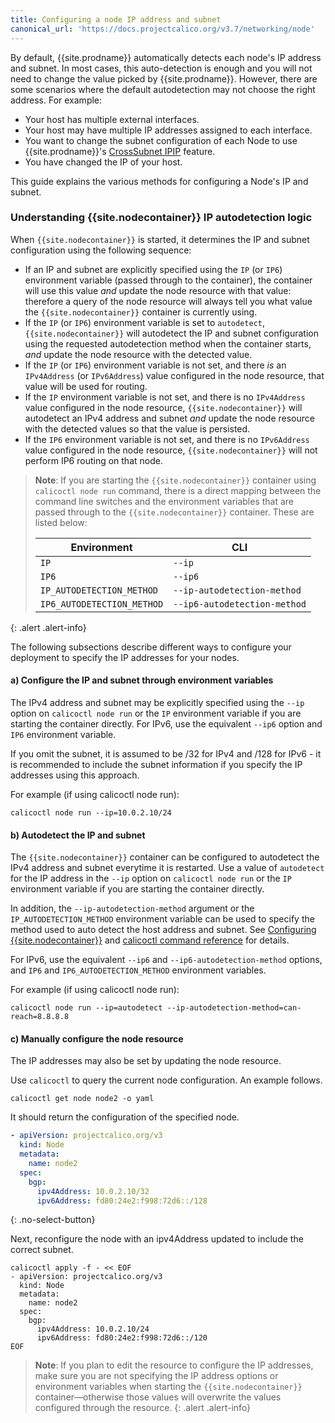 ```yaml
---
title: Configuring a node IP address and subnet
canonical_url: 'https://docs.projectcalico.org/v3.7/networking/node'
---
```


By default, {{site.prodname}} automatically detects each node's IP address and subnet.  In most cases,
this auto-detection is enough and you will not need to change the value picked by {{site.prodname}}.
However, there are some scenarios where the default autodetection may not choose the right
address.  For example:

-  Your host has multiple external interfaces.
-  Your host may have multiple IP addresses assigned to each interface.
-  You want to change the subnet configuration of each Node to use {{site.prodname}}'s
   [CrossSubnet IPIP]({{site.baseurl}}/{{page.version}}/networking/vxlan-ipip) feature.
-  You have changed the IP of your host.

This guide explains the various methods for configuring a Node's IP and subnet.

### Understanding {{site.nodecontainer}} IP autodetection logic

When `{{site.nodecontainer}}` is started, it determines the IP and subnet configuration using the
following sequence:

-  If an IP and subnet are explicitly specified using the `IP` (or `IP6`) environment variable (passed through
   to the container), the container will use this value *and* update the node
   resource with that value: therefore a query of the node resource will always tell you what
   value the `{{site.nodecontainer}}` container is currently using.
-  If the `IP` (or `IP6`) environment variable is set to `autodetect`, `{{site.nodecontainer}}` will autodetect
   the IP and subnet configuration using the requested autodetection method when the
   container starts, *and* update the node resource with the detected value.
-  If the `IP` (or `IP6`) environment variable is not set, and there *is* an `IPv4Address` (or `IPv6Address`)
   value configured in the node resource, that value will be used for routing.
-  If the `IP` environment variable is not set, and there is no `IPv4Address` value configured in the node
   resource, `{{site.nodecontainer}}` will autodetect an IPv4 address and subnet *and* update the
   node resource with the detected values so that the value is persisted.
-  If the `IP6` environment variable is not set, and there is no `IPv6Address` value configured in the node
   resource, `{{site.nodecontainer}}` will not perform IP6 routing on that node.

> **Note**: If you are starting the `{{site.nodecontainer}}` container using `calicoctl node run` command,
> there is a direct mapping between the command line switches and the environment variables that are
> passed through to the `{{site.nodecontainer}}` container. These are listed below:
>
> | Environment                | CLI                          |
> |----------------------------|------------------------------|
> | `IP`                       | `--ip`                       |
> | `IP6`                      | `--ip6`                      |
> | `IP_AUTODETECTION_METHOD`  | `--ip-autodetection-method`  |
> | `IP6_AUTODETECTION_METHOD` | `--ip6-autodetection-method` |
{: .alert .alert-info}

The following subsections describe different ways to configure your deployment to
specify the IP addresses for your nodes.

#### a) Configure the IP and subnet through environment variables

The IPv4 address and subnet may be explicitly specified using the `--ip` option on
`calicoctl node run` or the `IP` environment variable if you are starting the container
directly.  For IPv6, use the equivalent `--ip6` option and `IP6` environment variable.

If you omit the subnet, it is assumed to be /32 for IPv4 and /128 for IPv6 - it is
recommended to include the subnet information if you specify the IP addresses using
this approach.

For example (if using calicoctl node run):
```
calicoctl node run --ip=10.0.2.10/24
```

#### b) Autodetect the IP and subnet

The `{{site.nodecontainer}}` container can be configured to autodetect the IPv4 address and subnet everytime it
is restarted.  Use a value of `autodetect` for the IP address in the `--ip` option
on `calicoctl node run` or the `IP` environment variable if you are starting the container
directly.

In addition, the `--ip-autodetection-method` argument or the `IP_AUTODETECTION_METHOD`
environment variable can be used to specify the method used to auto detect the host address
and subnet.  See [Configuring {{site.nodecontainer}}]({{site.baseurl}}/{{page.version}}/reference/node/configuration)
and [calicoctl command reference]({{site.baseurl}}/{{page.version}}/reference/calicoctl/node/run)
for details.

For IPv6, use the equivalent `--ip6` and `--ip6-autodetection-method` options,
and `IP6` and `IP6_AUTODETECTION_METHOD` environment variables.

For example (if using calicoctl node run):
```
calicoctl node run --ip=autodetect --ip-autodetection-method=can-reach=8.8.8.8
```

#### c) Manually configure the node resource

The IP addresses may also be set by updating the node resource.

Use `calicoctl` to query the current node configuration. An example follows.

```
calicoctl get node node2 -o yaml
```

It should return the configuration of the specified node.

```yaml
- apiVersion: projectcalico.org/v3
  kind: Node
  metadata:
    name: node2
  spec:
    bgp:
      ipv4Address: 10.0.2.10/32
      ipv6Address: fd80:24e2:f998:72d6::/128
```
{: .no-select-button}

Next, reconfigure the node with an ipv4Address updated to include the correct
subnet.

```
calicoctl apply -f - << EOF
- apiVersion: projectcalico.org/v3
  kind: Node
  metadata:
    name: node2
  spec:
    bgp:
      ipv4Address: 10.0.2.10/24
      ipv6Address: fd80:24e2:f998:72d6::/120
EOF
```

> **Note**: If you plan to edit the resource to configure the IP addresses, make sure
> you are not specifying the IP address options or environment variables when starting the
>`{{site.nodecontainer}}` container—otherwise those values will overwrite the values
> configured through the resource.
{: .alert .alert-info}
